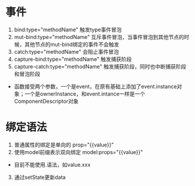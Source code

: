 # 事件
1. bind:type="methodName" 触发type事件冒泡
2. mut-bind:type="methodName" 互斥事件冒泡，当事件冒泡到其他节点的时候，其他节点的mut-bind绑定的事件不会触发
3. catch:type="methodName"  会阻止事件冒泡
4. capture-bind:type="methodName" 触发捕获阶段
5. capture-catch:type="methodName"  触发捕获阶段，同时也中断捕获阶段和冒泡阶段
- 函数接受两个参数，一个是event，在原有基础上添加了event.instance对象；一个是ownerInstance，和event.intance一样是一个ComponentDescriptor对象

# 绑定语法
1. 普通属性的绑定是单向的 prop="{{value}}"
2. 使用model前缀表示双向绑定  model:props="{{value}}"
  - 目前不能使用.语法，如value.xxx
3. 通过setState更新data